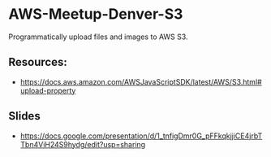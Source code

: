 # AWS-Meetup-Denver-S3

Programmatically upload files and images to AWS S3.

## Resources:

- https://docs.aws.amazon.com/AWSJavaScriptSDK/latest/AWS/S3.html#upload-property

## Slides

- https://docs.google.com/presentation/d/1_tnfigDmr0G_pFFkqkjjiCE4jrbTTbn4ViH24S9hydg/edit?usp=sharing
